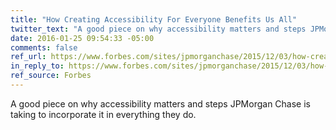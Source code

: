 ```yaml
---
title: "How Creating Accessibility For Everyone Benefits Us All"
twitter_text: "A good piece on why accessibility matters and steps JPMorgan Chase is taking to incorporate it in everything they do."
date: 2016-01-25 09:54:33 -05:00
comments: false
ref_url: https://www.forbes.com/sites/jpmorganchase/2015/12/03/how-creating-accessibility-for-everyone-benefits-us-all/#2715e4857a0b676ad03d6756
in_reply_to: https://www.forbes.com/sites/jpmorganchase/2015/12/03/how-creating-accessibility-for-everyone-benefits-us-all/#2715e4857a0b676ad03d6756
ref_source: Forbes
---
```


A good piece on why accessibility matters and steps JPMorgan Chase is taking to incorporate it in everything they do.